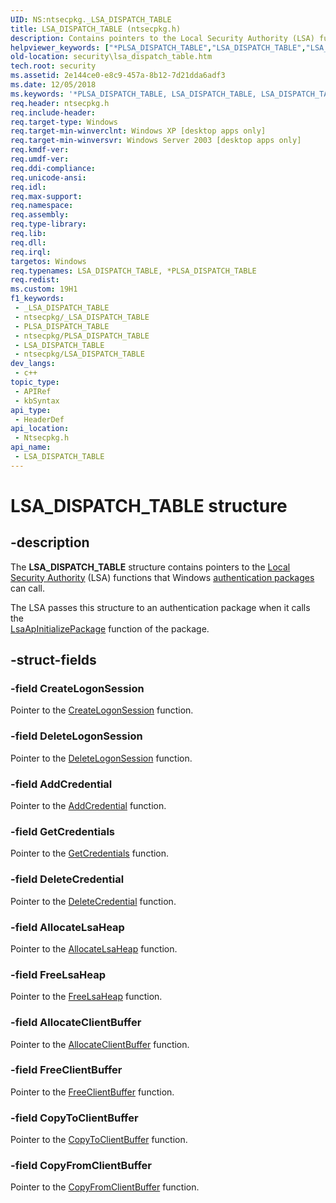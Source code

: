 ```yaml
---
UID: NS:ntsecpkg._LSA_DISPATCH_TABLE
title: LSA_DISPATCH_TABLE (ntsecpkg.h)
description: Contains pointers to the Local Security Authority (LSA) functions that Windows authentication packages can call.
helpviewer_keywords: ["*PLSA_DISPATCH_TABLE","LSA_DISPATCH_TABLE","LSA_DISPATCH_TABLE structure [Security]","PLSA_DISPATCH_TABLE","PLSA_DISPATCH_TABLE structure pointer [Security]","_LSA_DISPATCH_TABLE","_lsa_lsa_dispatch_table","ntsecpkg/LSA_DISPATCH_TABLE","ntsecpkg/PLSA_DISPATCH_TABLE","security.lsa_dispatch_table"]
old-location: security\lsa_dispatch_table.htm
tech.root: security
ms.assetid: 2e144ce0-e8c9-457a-8b12-7d21dda6adf3
ms.date: 12/05/2018
ms.keywords: '*PLSA_DISPATCH_TABLE, LSA_DISPATCH_TABLE, LSA_DISPATCH_TABLE structure [Security], PLSA_DISPATCH_TABLE, PLSA_DISPATCH_TABLE structure pointer [Security], _LSA_DISPATCH_TABLE, _lsa_lsa_dispatch_table, ntsecpkg/LSA_DISPATCH_TABLE, ntsecpkg/PLSA_DISPATCH_TABLE, security.lsa_dispatch_table'
req.header: ntsecpkg.h
req.include-header: 
req.target-type: Windows
req.target-min-winverclnt: Windows XP [desktop apps only]
req.target-min-winversvr: Windows Server 2003 [desktop apps only]
req.kmdf-ver: 
req.umdf-ver: 
req.ddi-compliance: 
req.unicode-ansi: 
req.idl: 
req.max-support: 
req.namespace: 
req.assembly: 
req.type-library: 
req.lib: 
req.dll: 
req.irql: 
targetos: Windows
req.typenames: LSA_DISPATCH_TABLE, *PLSA_DISPATCH_TABLE
req.redist: 
ms.custom: 19H1
f1_keywords:
 - _LSA_DISPATCH_TABLE
 - ntsecpkg/_LSA_DISPATCH_TABLE
 - PLSA_DISPATCH_TABLE
 - ntsecpkg/PLSA_DISPATCH_TABLE
 - LSA_DISPATCH_TABLE
 - ntsecpkg/LSA_DISPATCH_TABLE
dev_langs:
 - c++
topic_type:
 - APIRef
 - kbSyntax
api_type:
 - HeaderDef
api_location:
 - Ntsecpkg.h
api_name:
 - LSA_DISPATCH_TABLE
---
```


# LSA_DISPATCH_TABLE structure


## -description

The <b>LSA_DISPATCH_TABLE</b> structure contains pointers to the <a href="/windows/desktop/SecGloss/l-gly">Local Security Authority</a> (LSA) functions that Windows <a href="/windows/desktop/SecGloss/a-gly">authentication packages</a> can call.

The LSA passes this structure to an authentication package when it calls the  
<a href="/windows/desktop/api/ntsecpkg/nc-ntsecpkg-lsa_ap_initialize_package">LsaApInitializePackage</a> function of the package.

## -struct-fields

### -field CreateLogonSession

Pointer to the <a href="/windows/desktop/api/ntsecpkg/nc-ntsecpkg-lsa_create_logon_session">CreateLogonSession</a> function.

### -field DeleteLogonSession

Pointer to the <a href="/windows/desktop/api/ntsecpkg/nc-ntsecpkg-lsa_delete_logon_session">DeleteLogonSession</a> function.

### -field AddCredential

Pointer to the 
					<a href="/windows/desktop/api/ntsecpkg/nc-ntsecpkg-lsa_add_credential">AddCredential</a> function.

### -field GetCredentials

Pointer to the <a href="/windows/desktop/api/ntsecpkg/nc-ntsecpkg-lsa_get_credentials">GetCredentials</a> function.

### -field DeleteCredential

Pointer to the
					<a href="/windows/desktop/api/ntsecpkg/nc-ntsecpkg-lsa_delete_credential">DeleteCredential</a> function.

### -field AllocateLsaHeap

Pointer to the
					<a href="/windows/desktop/api/ntsecpkg/nc-ntsecpkg-lsa_allocate_lsa_heap">AllocateLsaHeap</a> function.

### -field FreeLsaHeap

Pointer to the
					<a href="/windows/desktop/api/ntlsa/nc-ntlsa-lsa_free_lsa_heap">FreeLsaHeap</a> function.

### -field AllocateClientBuffer

Pointer to the
					<a href="/windows/desktop/api/ntsecpkg/nc-ntsecpkg-lsa_allocate_client_buffer">AllocateClientBuffer</a> function.

### -field FreeClientBuffer

Pointer to the
					<a href="/windows/desktop/api/ntsecpkg/nc-ntsecpkg-lsa_free_client_buffer">FreeClientBuffer</a> function.

### -field CopyToClientBuffer

Pointer to the
					<a href="/windows/desktop/api/ntsecpkg/nc-ntsecpkg-lsa_copy_to_client_buffer">CopyToClientBuffer</a>  function.

### -field CopyFromClientBuffer

Pointer to the <a href="/windows/desktop/api/ntsecpkg/nc-ntsecpkg-lsa_copy_from_client_buffer">CopyFromClientBuffer</a> function.